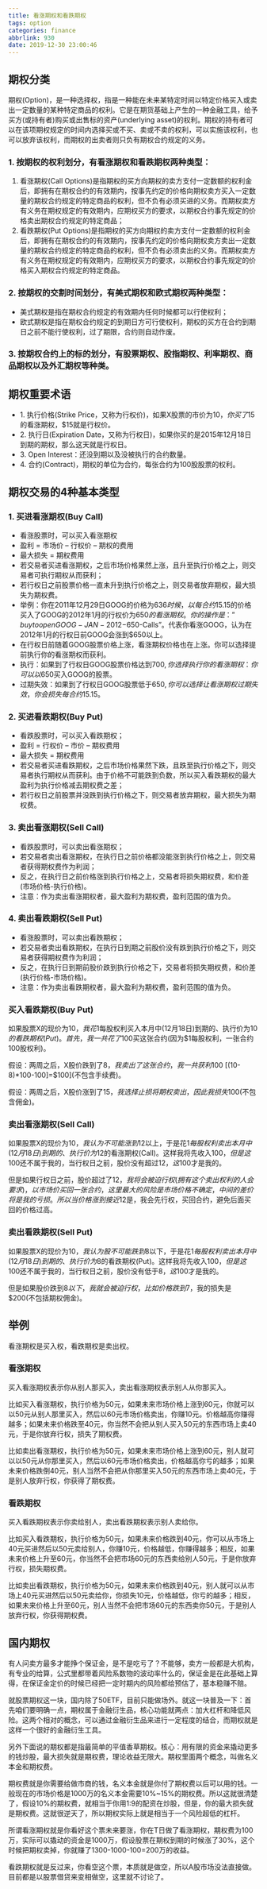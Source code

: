 ```yaml
---
title: 看涨期权和看跌期权
tags: option
categories: finance
abbrlink: 930
date: 2019-12-30 23:00:46
---
```


期权分类
--------

期权(Option)，是一种选择权，指是一种能在未来某特定时间以特定价格买入或卖出一定数量的某种特定商品的权利。它是在期货基础上产生的一种金融工具，给予买方(或持有者)购买或出售标的资产(underlying asset)的权利。期权的持有者可以在该项期权规定的时间内选择买或不买、卖或不卖的权利，可以实施该权利，也可以放弃该权利，而期权的出卖者则只负有期权合约规定的义务。

### 1. 按期权的权利划分，有看涨期权和看跌期权两种类型：

1.  看涨期权(Call Options)是指期权的买方向期权的卖方支付一定数额的权利金后，即拥有在期权合约的有效期内，按事先约定的价格向期权卖方买入一定数量的期权合约规定的特定商品的权利，但不负有必须买进的义务。而期权卖方有义务在期权规定的有效期内，应期权买方的要求，以期权合约事先规定的价格卖出期权合约规定的特定商品；
2.  看跌期权(Put Options)是指期权的买方向期权的卖方支付一定数额的权利金后，即拥有在期权合约的有效期内，按事先约定的价格向期权卖方卖出一定数量的期权合约规定的特定商品的权利，但不负有必须卖出的义务。而期权卖方有义务在期权规定的有效期内，应期权买方的要求，以期权合约事先规定的价格买入期权合约规定的特定商品。

<!--more-->

### 2. 按期权的交割时间划分，有美式期权和欧式期权两种类型：

*   美式期权是指在期权合约规定的有效期内任何时候都可以行使权利；
*   欧式期权是指在期权合约规定的到期日方可行使权利，期权的买方在合约到期日之前不能行使权利，过了期限，合约则自动作废。

### 3. 按期权合约上的标的划分，有股票期权、股指期权、利率期权、商品期权以及外汇期权等种类。

期权重要术语
----------

*   1\. 执行价格(Strike Price，又称为行权价)，如果X股票的市价为$10，你买了$15的看涨期权，$15就是行权价。
*   2\. 执行日(Expiration Date，又称为行权日)，如果你买的是2015年12月18日到期的期权，那么这天就是行权日。
*   3\. Open Interest：还没到期以及没被执行的合约数量。
*   4\. 合约(Contract)，期权的单位为合约，每张合约为100股股票的权利。

期权交易的4种基本类型
---------------

### 1. 买进看涨期权(Buy Call)

*   看涨股票时，可以买入看涨期权
*   盈利 = 市场价 – 行权价 – 期权的费用
*   最大损失 = 期权费用
*   若交易者买进看涨期权，之后市场价格果然上涨，且升至执行价格之上，则交易者可执行期权从而获利；
*   若行权日之前股票价格一直未升到执行价格之上，则交易者放弃期权，最大损失为期权费。
*   举例：你在2011年12月29日GOOG的价格为$636时候，以每合约$15.15的价格买入了GOOG的2012年1月的行权价为$650的看涨期权。你的操作是：”buy to open GOOG-JAN-2012-$650-Calls”。代表你看涨GOOG，认为在2012年1月的行权日前GOOG会涨到$650以上。
*   在行权日前随着GOOG股票价格上涨，看涨期权价格也在上涨。你可以选择提前执行你的看涨期权而获利。
*   执行：如果到了行权日GOOG股票价格达到$700,你选择执行你的看涨期权：你可以以$650买入GOOG的股票。
*   过期失效：如果到了行权日GOOG股票低于$650,你可以选择让看涨期权过期失效，你会损失每合约$15.15。

### 2. 买进看跌期权(Buy Put)

*   看跌股票时，可以买入看跌期权；
*   盈利 = 行权价 – 市价 – 期权费用
*   最大损失 = 期权费用
*   若交易者买进看跌期权，之后市场价格果然下跌，且跌至执行价格之下，则交易者执行期权从而获利。由于价格不可能跌到负数，所以买入看跌期权的最大盈利为执行价格减去期权费之差；
*   若行权日之前股票并没跌到执行价格之下，则交易者放弃期权，最大损失为期权费。

### 3. 卖出看涨期权(Sell Call)

*   看跌股票时，可以卖出看涨期权；
*   若交易者卖出看涨期权，在执行日之前价格都没能涨到执行价格之上，则交易者获得期权费作为利润；
*   反之，在执行日之前价格涨到执行价格之上，交易者将损失期权费，和价差(市场价格-执行价格)。
*   注意：作为卖出看涨期权者，最大盈利为期权费，盈利范围的值为负。

### 4. 卖出看跌期权(Sell Put)

*   看涨股票时，可以卖出看跌期权；
*   若交易者卖出看跌期权，在执行日到期之前股价没有跌到执行价格之下，则交易者获得期权费作为利润；
*   反之，在执行日到期前股价跌到执行价格之下，交易者将损失期权费，和价差(执行价格-市场价格)。
*   注意：作为卖出看跌期权者，最大盈利为期权费，盈利范围的值为负。

### **买入看跌期权(Buy Put)**

如果股票X的现价为$10，我花$1每股权利买入本月中(12月18日)到期的、执行价为$10的看跌期权(Put)。首先，我一共花了$100买这张合约(因为$1每股权利，一张合约100股权利)。

假设：两周之后，X股价跌到了$8，我卖出了这张合约，我一共获利$100 \[(10-8)\*100-100\]=$100\](不包含手续费)。

假设：两周之后，X股价涨到了$15，我选择止损将期权卖出，因此我损失$100(不包含佣金)。

### **卖出看涨期权(Sell Call)**

如果股票X的现价为$10，我认为不可能涨到$12以上，于是花$1每股权利卖出本月中(12月18日)到期的、执行价为$12的看涨期权(Call)。这样我将先收入$100，但是这$100还不属于我的，当行权日之前，股价没有超过$12，这$100才是我的。

但是如果行权日之前，股价超过了$12，我将会被迫行权(拥有这个卖出权利的人会要求)，以市场价买回一张合约，这里最大的风险是市场价格不确定，中间的差价将是我的亏损。所以当价格涨到接近$12是，我会先行权，买回合约，避免后面买回的价格过高。

### **卖出看跌期权(Sell Put)**

如果股票X的现价为$10，我认为股不可能跌到$8以下，于是花$1每股权利卖出本月中(12月18日)到期的、执行价为$8的看跌期权(Put)。这样我将先收入$100，但是这$100还不属于我的，当行权日之前，股价没有低于$8，这$100才是我的。

但是如果股价跌到$8以下，我就会被迫行权，比如价格跌到$7，我的损失是$200(不包括期权佣金)。


## 举例

看涨期权是买入权，看跌期权是卖出权。

### 看涨期权

买入看涨期权表示你从别人那买入，卖出看涨期权表示别人从你那买入。

比如买入看涨期权，执行价格为50元，如果未来市场价格上涨到60元，你就可以以50元从别人那里买入，然后以60元市场价格卖出，你赚10元。价格越高你赚得越多；如果未来价格跌至40元，你当然不会把从别人买入50元的东西市场上卖40元，于是你放弃行权，损失了期权费。

比如卖出看涨期权，执行价格为50元，如果未来市场价格上涨到60元，别人就可以以50元从你那里买入，然后以60元市场价格卖出，价格越高你亏的越多；如果未来价格跌倒40元，别人当然不会把从你那里买入50元的东西市场上卖40元，于是别人放弃行权，你获得了期权费。

### 看跌期权

买入看跌期权表示你卖给别人，卖出看跌期权表示别人卖给你。

比如买入看跌期权，执行价格为50元，如果未来价格跌到40元，你可以从市场上40元买进然后以50元卖给别人，你赚10元，价格越低，你赚得越多；相反，如果未来价格上升至60元，你当然不会把市场60元的东西卖给别人50元，于是你放弃行权，损失期权费。

比如卖出看跌期权，执行价格为50元，如果未来价格跌到40元，别人就可以从市场上40元买进然后以50元卖给你，你损失10元，价格越低，你亏的越多；相反，如果未来价格上升至60元，别人当然不会把市场60元的东西卖你50元，于是别人放弃行权，你获得期权费。

## 国内期权

有人问卖方最多才能挣个保证金，是不是吃亏了？不能够，卖方一般都是大机构，有专业的给算，公式里都带着风险系数物的波动率什么的，保证金是在此基础上算得，在保证金定价的时候已经把一定时期内的风险都给预估了，基本稳赚不赔。

就股票期权这一块，国内除了50ETF，目前只能做场外。就这一块普及一下：首先咱们要明确一点，期权属于金融衍生品，核心功能就两点：加大杠杆和降低风险。这两个相对的概念，可以通过金融衍生品来进行一定程度的结合，而期权就是这样一个很好的金融衍生工具。

另外下面说的期权都是指最简单的平值香草期权。核心：用有限的资金来撬动更多的钱炒股，最大损失就是期权费，理论收益无限大。期权里面两个概念，叫做名义本金和期权费。

期权费就是你需要给做市商的钱，名义本金就是你付了期权费以后可以用的钱。一般现在的市场价格是1000万的名义本金需要10%~15%的期权费。所以这就很清楚了，假设10%的期权费，就相当于你用1:9的配资在炒股，但是，你的最大损失就是期权费。这就很逆天了，所以期权实际上就是相当于一个风险超低的杠杆。

所谓看涨期权就是你看好这个票未来要涨，你在T日做了看涨期权，期权费为100万，实际可以撬动的资金是1000万，假设股票在期权到期的时候涨了30%，这个时候把期权卖掉，你就赚了1300-1000-100=200万的收益。

看跌期权就是反过来，你看空这个票，本质就是做空，所以A股市场没法直接做。目前都是以股票借贷来变相做空，这里就不讨论了。

